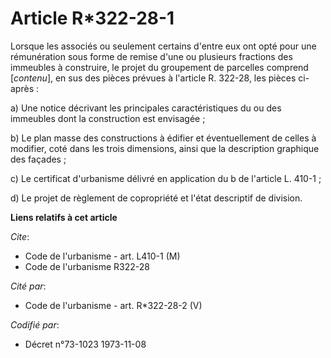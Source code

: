 # Article R*322-28-1

Lorsque les associés ou seulement certains d'entre eux ont opté pour une rémunération sous forme de remise d'une ou plusieurs
fractions des immeubles à construire, le projet du groupement de parcelles comprend [*contenu*], en sus des pièces prévues à
l'article R. 322-28, les pièces ci-après :

a) Une notice décrivant les principales caractéristiques du ou des immeubles dont la construction est envisagée ;

b) Le plan masse des constructions à édifier et éventuellement de celles à modifier, coté dans les trois dimensions, ainsi
que la description graphique des façades ;

c) Le certificat d'urbanisme délivré en application du b de l'article L. 410-1 ;

d) Le projet de règlement de copropriété et l'état descriptif de division.

**Liens relatifs à cet article**

_Cite_:

  - Code de l'urbanisme - art. L410-1 (M)
  - Code de l'urbanisme R322-28

_Cité par_:

  - Code de l'urbanisme - art. R*322-28-2 (V)

_Codifié par_:

  - Décret n°73-1023 1973-11-08
